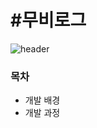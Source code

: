 # #무비로그

![header](https://capsule-render.vercel.app/api?type=Shark&color=auto&height=100&fontSize=90)


<h3>목차</h3>
<ul>
  <li>개발 배경</li>
 <li>개발 과정</li>
</ul>








